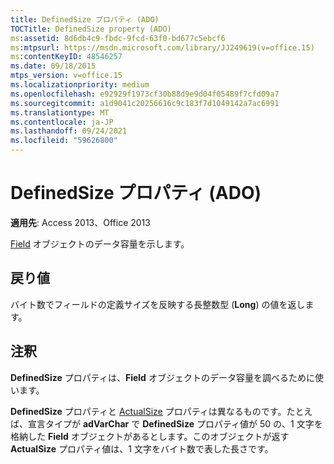 ```yaml
---
title: DefinedSize プロパティ (ADO)
TOCTitle: DefinedSize property (ADO)
ms:assetid: 8d6db4c9-fbdc-9fcd-63f0-bd677c5ebcf6
ms:mtpsurl: https://msdn.microsoft.com/library/JJ249619(v=office.15)
ms:contentKeyID: 48546257
ms.date: 09/18/2015
mtps_version: v=office.15
ms.localizationpriority: medium
ms.openlocfilehash: e92929f1973cf30b88d9e9d04f05489f7cfd09a7
ms.sourcegitcommit: a1d9041c20256616c9c183f7d1049142a7ac6991
ms.translationtype: MT
ms.contentlocale: ja-JP
ms.lasthandoff: 09/24/2021
ms.locfileid: "59626800"
---
```

# <a name="definedsize-property-ado"></a>DefinedSize プロパティ (ADO)


**適用先**: Access 2013、Office 2013

[Field](field-object-ado.md) オブジェクトのデータ容量を示します。

## <a name="return-value"></a>戻り値

バイト数でフィールドの定義サイズを反映する長整数型 (**Long**) の値を返します。

## <a name="remarks"></a>注釈

**DefinedSize** プロパティは、**Field** オブジェクトのデータ容量を調べるために使います。

**DefinedSize** プロパティと [ActualSize](actualsize-property-ado.md) プロパティは異なるものです。たとえば、宣言タイプが **adVarChar** で **DefinedSize** プロパティ値が 50 の、1 文字を格納した **Field** オブジェクトがあるとします。このオブジェクトが返す **ActualSize** プロパティ値は、1 文字をバイト数で表した長さです。

